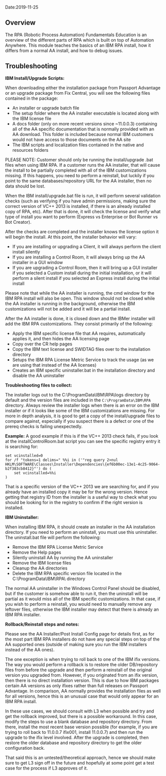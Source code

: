 Date:2019-11-25

## Overview

The RPA (Robotic Process Automation) Fundamentals Education is an overview of the different parts of RPA which is built on top of Automation Anywhere. This module teaches the basics of an IBM RPA install, how it differs from a normal AA install, and how to debug issues. 

## Troubleshooting

**IBM Install/Upgrade Scripts:**

When downloading either the installation package from Passport Advantage or an upgrade package from Fix Central, you will see the following files contained in the package:

* An installer or upgrade batch file 
* The setup folder where the AA installer executable is located along with the IBM license file
* A docs folder (only on more recent versions since ~11.0.0.3) containing all of the AA specific documentation that is normally provided with an AA download. This folder is included because normal IBM customers would not have access to those documents on the AA site
* The IBM scripts and localization files contained in the native and resources folders

PLEASE NOTE: Customer should only be running the install/upgrade .bat files when using IBM RPA. If a customer runs the AA installer, that will cause the install to be partially completed with all of the IBM customizations missing. If this happens, you need to perform a reinstall, but luckily if you point to the same databases/repository URL for the AA installer, then no data should be lost.

When the IBM install/upgrade.bat file is run, it will perform several validation checks (such as verifying if you have admin permissions, making sure the correct version of VC++ 2013 is installed, if there is an already installed copy of RPA, etc). After that is done, it will check the license and verify what type of install you want to perform (Express vs Enterprise or Bot Runner vs Bot Creator).

After the checks are completed and the installer knows the license option it will begin the install. At this point, the installer behavior will vary:
* If you are installing or upgrading a Client, it will always perform the client install silently
* If you are installing a Control Room, it will always bring up the AA installer in a GUI window
* If you are upgrading a Control Room, then it will bring up a GUI installer if you selected a Custom install during the initial installation, or it will perform a silent install if you selected an Express install during the initial install

Please note that while the AA installer is running, the cmd window for the IBM RPA install will also be open. This window should not be closed while the AA installer is running in the background, otherwise the IBM customizations will not be added and it will be a partial install.

After the AA installer is done, it is closed down and the IBMer installer will add the IBM RPA customizations. They consist primarily of the following:
* Apply the IBM specific license file that AA requires, automatically applies it, and then hides the AA licensing page
* Copy over the CR help pages
* Copy the IBM text license and SWIDTAG files over to the installation directory 
* Setups the IBM RPA License Metric Service to track the usage (as we are using that instead of the AA licenses)
* Creates an IBM specific uninstaller.bat in the installation directory and disable the AA uninstaller

**Troubleshooting files to collect:**

The installer logs out to the C:\ProgramData\IBM\RPA\logs directory by default and the version files are included in the `C:\ProgramData\IBM\RPA` directory. Always review the installer logs when there is an error on the IBM installer or if it looks like some of the IBM customizations are missing. 
For more in depth analysis, it is good to get a copy of the install/upgrade files to compare against, especially if you suspect there is a defect or one of the prereq checks is failing unexpectedly. 

**Example:** 
A good example if this is if the VC++ 2013 check fails, if you look at the installControlRoom.bat script you can see the specific registry entry it is searching for:
```
set vcinstalled=0
for /f "tokens=1 delims=" %%i in ('"reg query 2>nul HKLM\SOFTWARE\Classes\Installer\Dependencies\{ef6b00ec-13e1-4c25-9064-b2f383cb8412}"') do (
    set vcinstalled=%%i
)
```
That is a specific version of the VC++ 2013 we are searching for, and if you already have an installed copy it may be for the wrong version. Hence getting that registry ID from the installer is a useful way to check what you should be looking for in the registry to confirm if the right version is installed.

**IBM Uninstaller:** 

When installing IBM RPA, it should create an installer in the AA installation directory. If you need to perform an uninstall, you must use this uninstaller. 
The uninstall.bat file will perform the following:
* Remove the IBM RPA License Metric Service
* Remove the Help pages
* Silently uninstall AA by running the AA uninstaller
* Remove the IBM license files
* Cleanup the AA directories
* Delete the IBM RPA specific version file located in the C:\ProgramData\IBM\RPA\ directory

The normal AA uninstaller in the Windows Control Panel should be disabled, but if the customer is somehow able to run it, then the uninstall will be partial as it would miss all of the IBM specific customizations. In that case, if you wish to perform a reinstall, you would need to manually remove any leftover files, otherwise the IBM installer may detect that there is already an IBM RPA installer.


**Rollback/Reinstall steps and notes:**

Please see the AA Installer/Post Install Config page for details first, as for the most part IBM RPA installers do not have any special steps on top of the AA supported ones (outside of making sure you run the IBM installers instead of the AA ones).

The one exception is when trying to roll back to one of the IBM ifix versions. The way you would perform a rollback is to restore the older DB/repository files from before the upgrade and then perform a reinstall of the original version you upgraded from. However, if you originated from an ifix version, then there is no direct installation version. This is due to how IBM packages certain AA versions as only ifixes rather than full releases on Passport Advantage. In comparison, AA normally provides the installation files as well for all versions, hence this is an unusual case that would only appear for an IBM RPA install. 

In these use cases, we should consult with L3 when possible and try and get the rollback improved, but there is a possible workaround. In this case, modify the steps to use a blank database and repository directory. From there, install the most recent base version possible (for example, if you are trying to roll back to 11.0.0.7 ifix001, install 11.0.0.7) and then run the upgrade to the ifix level involved. After the upgrade is completed, then restore the older database and repository directory to get the older configuration back. 

That said this is an untested/theoretical approach, hence we should make sure to get L3 sign off in the future and hopefully at some point get a test case for the process if L3 approves of it.
